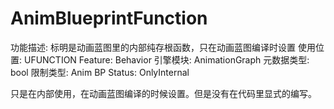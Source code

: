 # AnimBlueprintFunction

功能描述: 标明是动画蓝图里的内部纯存根函数，只在动画蓝图编译时设置
使用位置: UFUNCTION
Feature: Behavior
引擎模块: AnimationGraph
元数据类型: bool
限制类型: Anim BP
Status: OnlyInternal

只是在内部使用，在动画蓝图编译的时候设置。但是没有在代码里显式的编写。